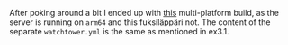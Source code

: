 After poking around a bit I ended up with [this](https://github.com/tomjtoth/veripalvelu/commit/f0513b01912547ca1641209138cdb5805e9b5009) multi-platform build, as the server is running on `arm64` and this fuksiläppäri not.
The content of the separate `watchtower.yml` is the same as mentioned in ex3.1.
